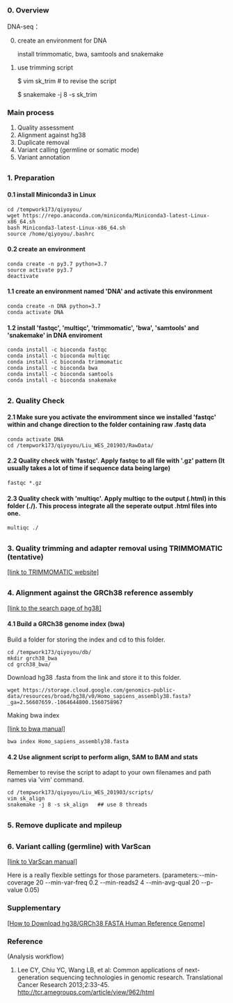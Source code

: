 
<H2>
  
### 0. Overview
  
DNA-seq：

0. create an environment for DNA

   install trimmomatic, bwa, samtools and snakemake
    
1. use trimming script

    $ vim sk_trim # to revise the script
    
    $ snakemake -j 8 -s sk_trim

### Main process
  1. Quality assessment
  2. Alignment against hg38
  3. Duplicate removal
  4. Variant calling (germline or somatic mode)
  5. Variant annotation


<H2>

### 1. Preparation

#### 0.1 install Miniconda3 in Linux
```
cd /tempwork173/qiyoyou/
wget https://repo.anaconda.com/miniconda/Miniconda3-latest-Linux-x86_64.sh
bash Miniconda3-latest-Linux-x86_64.sh
source /home/qiyoyou/.bashrc
```

#### 0.2 create an environment
```
conda create -n py3.7 python=3.7
source activate py3.7
deactivate
```

#### 1.1 create an environment named 'DNA' and activate this environment
```
conda create -n DNA python=3.7
conda activate DNA
```

#### 1.2 install 'fastqc', 'multiqc', 'trimmomatic', 'bwa', 'samtools' and 'snakemake' in DNA enviroment
```
conda install -c bioconda fastqc
conda install -c bioconda multiqc
conda install -c bioconda trimmomatic
conda install -c bioconda bwa
conda install -c bioconda samtools
conda install -c bioconda snakemake
```

<H2>

### 2. Quality Check

#### 2.1 Make sure you activate the enviromment since we installed 'fastqc' within and change direction to the folder containing raw .fastq data
```
conda activate DNA
cd /tempwork173/qiyoyou/Liu_WES_201903/RawData/
```

#### 2.2 Quality check with 'fastqc'. Apply fastqc to all file with '.gz' pattern (It usually takes a lot of time if sequence data being large)
```
fastqc *.gz
```

#### 2.3 Quality check with 'multiqc'. Apply multiqc to the output (.html) in this folder (./). This process integrate all the seperate output .html files into one.
```
multiqc ./
```

<H2>

### 3. Quality trimming and adapter removal using TRIMMOMATIC (tentative)

[[link to TRIMMOMATIC website]](http://www.usadellab.org/cms/?page=trimmomatic)


<H2>

### 4. Alignment against the GRCh38 reference assembly

[[link to the search page of hg38]](https://console.cloud.google.com/storage/browser/genomics-public-data/resources/broad/hg38/v0?pli=1&prefix=Homo_sapiens_assembly38.fasta)

#### 4.1 Build a GRCh38 genome index (bwa)

Build a folder for storing the index and cd to this folder.
```
cd /tempwork173/qiyoyou/db/
mkdir grch38_bwa
cd grch38_bwa/
```

Download hg38 .fasta from the link and store it to this folder.
```
wget https://storage.cloud.google.com/genomics-public-data/resources/broad/hg38/v0/Homo_sapiens_assembly38.fasta?_ga=2.56607659.-1064644800.1560758967
```

Making bwa index

[[link to bwa manual]](http://bio-bwa.sourceforge.net/bwa.shtml)
```
bwa index Homo_sapiens_assembly38.fasta
```

#### 4.2 Use alignment script to perform align, SAM to BAM and stats

Remember to revise the script to adapt to your own filenames and path names via 'vim' command.
```
cd /tempwork173/qiyoyou/Liu_WES_201903/scripts/
vim sk_align
snakemake -j 8 -s sk_align   ## use 8 threads
```

<H2> 

### 5. Remove duplicate and mpileup


<H2> 

### 6. Variant calling (germline) with VarScan

[[link to VarScan manual]](http://varscan.sourceforge.net/using-varscan.html)

Here is a really flexible settings for those parameters.
(parameters:--min-coverage 20 --min-var-freq 0.2 --min-reads2 4 --min-avg-qual 20 --p-value 0.05)


### Supplementary

[[How to Download hg38/GRCh38 FASTA Human Reference Genome]](https://www.gungorbudak.com/blog/2018/05/16/how-to-download-hg38-grch38-fasta-human-reference-genome/)

### Reference

(Analysis workflow)

1. Lee CY, Chiu YC, Wang LB, et al: Common applications of next-generation sequencing technologies in genomic research. Translational Cancer Research 2013;2:33-45. http://tcr.amegroups.com/article/view/962/html

